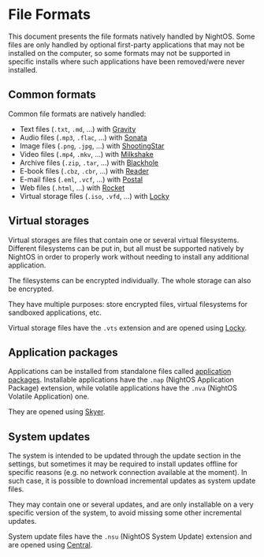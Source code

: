 # File Formats

This document presents the file formats natively handled by NightOS. Some files are only handled by optional first-party applications that may not be installed on the computer, so some formats may not be supported in specific installs where such applications have been removed/were never installed.

## Common formats

Common file formats are natively handled:

* Text files (`.txt`, `.md`, ...) with [Gravity](../applications/gravity.md)
* Audio files (`.mp3`, `.flac`, ...) with [Sonata](../applications/sonata.md)
* Image files (`.png`, `.jpg`, ...) with [ShootingStar](../applications/shootingstar.md)
* Video files (`.mp4`, `.mkv`, ...) with [Milkshake](../applications/milkshake.md)
* Archive files (`.zip`, `.tar`, ...) with [Blackhole](../applications/blackhole.md)
* E-book files (`.cbz`, `.cbr`, ...) with [Reader](../applications/reader.md)
* E-mail files (`.eml`, `.vcf`, ...) with [Postal](../applications/postal.md)
* Web files (`.html`, ...) with [Rocket](../applications/rocket.md)
* Virtual storage files (`.iso`, `.vfd`, ...) with [Locky](../applications/locky.md)

## Virtual storages

Virtual storages are files that contain one or several virtual filesystems. Different filesystems can be put in, but all must be supported natively by NightOS in order to properly work without needing to install any additional application.

The filesystems can be encrypted individually. The whole storage can also be encrypted.

They have multiple purposes: store encrypted files, virtual filesystems for sandboxed applications, etc.

Virtual storage files have the `.vts` extension and are opened using [Locky](../applications/locky.md).

## Application packages

Applications can be installed from standalone files called [application packages](../specs/applications/package.md).
Installable applications have the `.nap` (NightOS Application Package) extension, while volatile applications have the `.nva` (NightOS Volatile Application) one.

They are opened using [Skyer](../applications/skyer.md).

## System updates

The system is intended to be updated through the update section in the settings, but sometimes it may be required to install updates offline for specific reasons (e.g. no network connection available at the moment). In such case, it is possible to download incremental updates as system update files.

They may contain one or several updates, and are only installable on a very specific version of the system, to avoid missing some other incremental updates.

System update files have the `.nsu` (NightOS System Update) extension and are opened using [Central](../applications/central.md).
